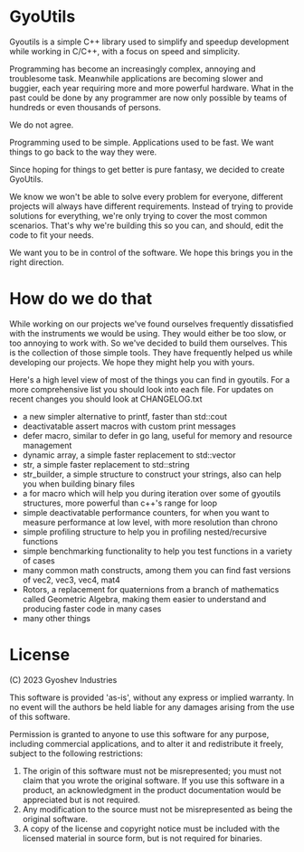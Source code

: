 # GyoUtils

Gyoutils is a simple C++ library used to simplify and speedup development while working in C/C++, with a focus on speed and simplicity.

Programming has become an increasingly complex, annoying and troublesome task. Meanwhile applications are becoming slower and buggier, each year requiring more and more powerful hardware. What in the past could be done by any programmer are now only possible by teams of hundreds or even thousands of persons.

We do not agree.

Programming used to be simple. Applications used to be fast. We want things to go back to the way they were.

Since hoping for things to get better is pure fantasy, we decided to create GyoUtils.

We know we won't be able to solve every problem for everyone, different projects will always have different requirements. Instead of trying to provide solutions for everything, we're only trying to cover the most common scenarios. That's why we're building this so you can, and should, edit the code to fit your needs.

We want you to be in control of the software. We hope this brings you in the right direction.


# How do we do that

While working on our projects we've found ourselves frequently dissatisfied with the instruments we would be using.
They would either be too slow, or too annoying to work with. So we've decided to build them ourselves.
This is the collection of those simple tools. They have frequently helped us while developing our projects.
We hope they might help you with yours.

Here's a high level view of most of the things you can find in gyoutils.
For a more comprehensive list you should look into each file.
For updates on recent changes you should look at CHANGELOG.txt

- a new simpler alternative to printf, faster than std::cout
- deactivatable assert macros with custom print messages
- defer macro, similar to defer in go lang, useful for memory and resource management
- dynamic array, a simple faster replacement to std::vector
- str, a simple faster replacement to std::string
- str_builder, a simple structure to construct your strings, also can help you when building binary files
- a for macro which will help you during iteration over some of gyoutils structures, more powerful than c++'s range for loop
- simple deactivatable performance counters, for when you want to measure performance at low level, with more resolution than chrono
- simple profiling structure to help you in profiling nested/recursive functions
- simple benchmarking functionality to help you test functions in a variety of cases
- many common math constructs, among them you can find fast versions of vec2, vec3, vec4, mat4
- Rotors, a replacement for quaternions from a branch of mathematics called Geometric Algebra, making them easier to understand and producing faster code in many cases
- many other things


# License

(C) 2023 Gyoshev Industries

This software is provided 'as-is', without any express or implied
warranty.  In no event will the authors be held liable for any damages
arising from the use of this software.

Permission is granted to anyone to use this software for any purpose,
including commercial applications, and to alter it and redistribute it
freely, subject to the following restrictions:

1. The origin of this software must not be misrepresented; you must not
   claim that you wrote the original software. If you use this software
   in a product, an acknowledgment in the product documentation would be
   appreciated but is not required.
2. Any modification to the source must not be misrepresented as being 
   the original software.
3. A copy of the license and copyright notice must be included with the
   licensed material in source form, but is not required for binaries.
